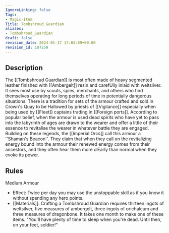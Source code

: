 ```yaml
---
IgnoreLinking: false
Tags:
- Magic-Item
Title: Tombshroud Guardian
aliases:
- Tombshroud_Guardian
draft: false
revision_date: 2024-01-17 17:03:09+00:00
revision_id: 107259
---
```


## Description
The [[Tombshroud Guardian]] is most often made of heavy segmented leather finished with [[Ambergelt]] resin and carefUlly inlaid with weltsilver. It sees most use by scouts, spies, merchants, and others who find themselves operating for long periods of time in potentially dangerous situations. There is a tradition for sets of the armour crafted and sold in Crown's Quay to be Hallowed by priests of [[Vigilance]] especially when being used by [[Fleet]] captains trading in [[Foreign ports]]. According to popular belief, when the armour is used dead spirits who have yet to pass into the labyrinth of ages are drawn to the wearer and offer a little of their essence to revitalise the wearer in whatever battle they are engaged.
Building on these legends, the [[Imperial Orcs]] call this armour a ''Shaman's Beacon''. They claim that when they call on the revitalizing energy bound into the armour their renewed energy comes from their ancestors, and they often hear them more clEarly than normal when they evoke its power. 
## Rules
Medium Armour
* Effect: Twice per day you may use the unstoppable skill as if you know it without spending any hero points.
* [[Materials]]: Crafting a Tombshroud Guardian requires thirteen ingots of weltsilver, five measures of ambergelt, three ingots of orichalcum and three measures of dragonbone. It takes one month to make one of these items.
"You'll have plenty of time to sleep when you're dead.  Until then, on your feet, soldier!"